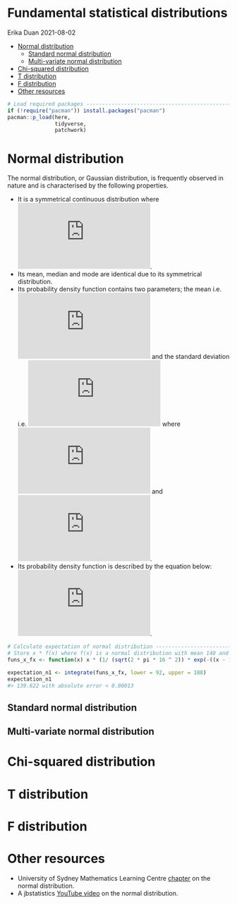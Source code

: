 Fundamental statistical distributions
================
Erika Duan
2021-08-02

-   [Normal distribution](#normal-distribution)
    -   [Standard normal distribution](#standard-normal-distribution)
    -   [Multi-variate normal
        distribution](#multi-variate-normal-distribution)
-   [Chi-squared distribution](#chi-squared-distribution)
-   [T distribution](#t-distribution)
-   [F distribution](#f-distribution)
-   [Other resources](#other-resources)

``` r
# Load required packages -------------------------------------------------------  
if (!require("pacman")) install.packages("pacman")
pacman::p_load(here,  
               tidyverse,
               patchwork)   
```

# Normal distribution

The normal distribution, or Gaussian distribution, is frequently
observed in nature and is characterised by the following properties.

-   It is a symmetrical continuous distribution where
    ![-\\infty &lt; x &lt; \\infty](https://latex.codecogs.com/png.latex?-%5Cinfty%20%3C%20x%20%3C%20%5Cinfty "-\infty < x < \infty").  
-   Its mean, median and mode are identical due to its symmetrical
    distribution.  
-   Its probability density function contains two parameters; the mean
    i.e. ![\\mu](https://latex.codecogs.com/png.latex?%5Cmu "\mu") and
    the standard deviation
    i.e. ![\\sigma](https://latex.codecogs.com/png.latex?%5Csigma "\sigma")
    where
    ![-\\infty &lt; \\mu &lt; \\infty](https://latex.codecogs.com/png.latex?-%5Cinfty%20%3C%20%5Cmu%20%3C%20%5Cinfty "-\infty < \mu < \infty")
    and
    ![\\sigma &gt; 0](https://latex.codecogs.com/png.latex?%5Csigma%20%3E%200 "\sigma > 0").  
-   Its probability density function is described by the equation
    below:  
    ![f(x) = \\frac{1}{\\sqrt{2 \\pi \\sigma^2}} \\times e^{\\frac{-(x - \\mu) ^2}{2\\sigma2}}](https://latex.codecogs.com/png.latex?f%28x%29%20%3D%20%5Cfrac%7B1%7D%7B%5Csqrt%7B2%20%5Cpi%20%5Csigma%5E2%7D%7D%20%5Ctimes%20e%5E%7B%5Cfrac%7B-%28x%20-%20%5Cmu%29%20%5E2%7D%7B2%5Csigma2%7D%7D "f(x) = \frac{1}{\sqrt{2 \pi \sigma^2}} \times e^{\frac{-(x - \mu) ^2}{2\sigma2}}").

``` r
# Calculate expectation of normal distribution ---------------------------------
# Store x * f(x) where f(x) is a normal distribution with mean 140 and sd 16      
funs_x_fx <- function(x) x * (1/ (sqrt(2 * pi * 16 ^ 2)) * exp(-((x - 140) ^ 2) / (2 * 16 ^ 2)))

expectation_n1 <- integrate(funs_x_fx, lower = 92, upper = 188)
expectation_n1  
#> 139.622 with absolute error < 0.00013  
```

## Standard normal distribution

## Multi-variate normal distribution

# Chi-squared distribution

# T distribution

# F distribution

# Other resources

-   University of Sydney Mathematics Learning Centre
    [chapter](https://www.sydney.edu.au/content/dam/students/documents/mathematics-learning-centre/normal-distribution.pdf)
    on the normal distribution.  
-   A jbstatistics [YouTube
    video](https://www.youtube.com/watch?v=iYiOVISWXS4) on the normal
    distribution.
